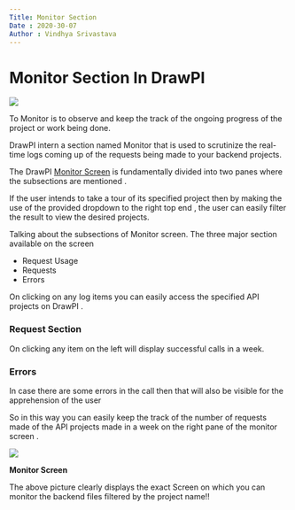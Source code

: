 ```yaml
---
Title: Monitor Section
Date : 2020-30-07
Author : Vindhya Srivastava
---
```


# Monitor Section In DrawPI

![](RackMultipart20200730-4-n4agyn_html_f63c190bde2629a3.png)

To Monitor is to observe and keep the track of the ongoing progress of the project or work being done.

DrawPI intern a section named Monitor that is used to scrutinize the real-time logs coming up of the requests being made to your backend projects.

The DrawPI [Monitor Screen](https://drawpi.com/monitor) is fundamentally divided into two panes where the subsections are mentioned .

If the user intends to take a tour of its specified project then by making the use of the provided dropdown to the right top end , the user can easily filter the result to view the desired projects.

Talking about the subsections of Monitor screen. The three major section available on the screen

- Request Usage
- Requests
- Errors

On clicking on any log items you can easily access the specified API projects on DrawPI .

### Request Section

On clicking any item on the left will display successful calls in a week.

### Errors

In case there are some errors in the call then that will also be visible for the apprehension of the user

So in this way you can easily keep the track of the number of requests made of the API projects made in a week on the right pane of the monitor screen .

![](RackMultipart20200730-4-n4agyn_html_af1ef81a368effbc.png)

**Monitor Screen**

The above picture clearly displays the exact Screen on which you can monitor the backend files filtered by the project name!!
